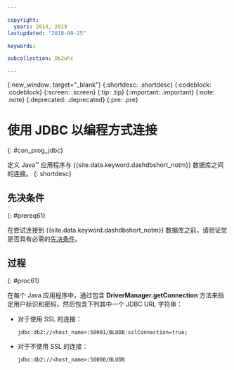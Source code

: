 ```yaml
---

copyright:
  years: 2014, 2019
lastupdated: "2018-09-25"

keywords:

subcollection: Db2whc

---
```


<!-- Attribute definitions --> 
{:new_window: target="_blank"}
{:shortdesc: .shortdesc}
{:codeblock: .codeblock}
{:screen: .screen}
{:tip: .tip}
{:important: .important}
{:note: .note}
{:deprecated: .deprecated}
{:pre: .pre}

# 使用 JDBC 以编程方式连接
{: #con_prog_jdbc}

定义 Java™ 应用程序与 {{site.data.keyword.dashdbshort_notm}} 数据库之间的连接。
{: shortdesc}

## 先决条件
{: #prereq61}

在尝试连接到 {{site.data.keyword.dashdbshort_notm}} 数据库之前，请验证您是否具有必需的[先决条件](/docs/services/Db2whc/connecting/connecting.html#prereqs)。

<!-- Before you can connect to your database, you must perform the following steps:

- [Verify prerequisites](prereqs.html), including installing driver packages, configuring your local environment, and downloading SSL certificates (if needed)
- Collect [connection information](credentials.html), including database details such as host name and port numbers, and connection credentials such as user ID and password -->

## 过程
{: #proc61}

在每个 Java 应用程序中，通过包含 **DriverManager.getConnection** 方法来指定用户标识和密码，然后包含下列其中一个 JDBC URL 字符串：

- 对于使用 SSL 的连接：

  `jdbc:db2://<host_name>:50001/BLUDB:sslConnection=true;`

- 对于不使用 SSL 的连接：

  `jdbc:db2://<host_name>:50000/BLUDB`


